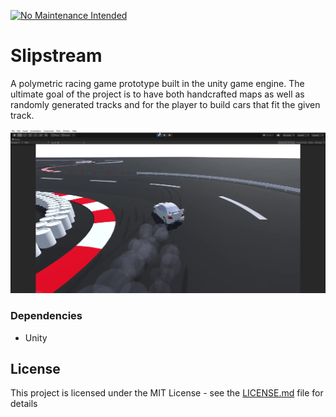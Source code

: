 [![No Maintenance Intended](http://unmaintained.tech/badge.svg)](http://unmaintained.tech/)

# Slipstream
A polymetric racing game prototype built in the unity game engine. The ultimate goal of the project is to have both handcrafted maps as well as randomly generated tracks and for the player to build cars that fit the given track.

![alt text](Hero.jpg)

### Dependencies
- Unity

## License
This project is licensed under the MIT License - see the [LICENSE.md](LICENSE.md) file for details
